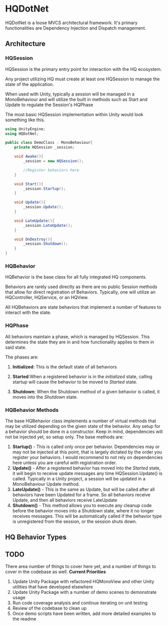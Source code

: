 
# HQDotNet
HQDotNet is a loose MVCS architectural framework. It's primary functionalities are Dependency Injection and Dispatch management.

## Architecture
### HQSession
HQSession is the primary entry point for interaction with the HQ ecosystem.

Any project utilizing HQ must create at least one HQSession to manage the state of the application.

When used with Unity, typically a session will be managed in a MonoBehaviour and will utilize the built in methods such as Start and Update to regulate the Session's HQPhase

The most basic HQSession implementation within Unity would look something like this.

```csharp
using UnityEngine;
using HQDotNet;

public class DemoClass : MonoBehaviour{
    private HQSession _session;

    void Awake(){
        _session = new HQSession();

        //Register behaviors here
    }

    void Start(){
        _session.Startup();
    }

    void Update(){
        _session.Update();
    }

    void LateUpdate(){
        _session.LateUpdate();
    }

    void OnDestroy(){
        _session.Shutdown();
    }
}
```

### HQBehavior
HQBehavior is the base class for all fully integrated HQ components.

Behaviors are rarely used directly as there are no public Session methods that allow for direct registration of Behaviors. Typically, one will utilize an HQController, HQService, or an HQView.

All HQBehaviors are state behaviors that implement a number of features to interact with the state.

### HQPhase
All behaviors maintain a phase, which is managed by HQSession. This determines the state they are in and how functionality applies to them in said state.

The phases are:
1. **Initialized**: This is the default state of all behaviors

2. **Started**:When a registered behavior is in the *initialized* state, calling startup will cause the behavior to be moved to *Started* state.

3. **Shutdown**: When the Shutdown method of a given behavior is called, it moves into the *Shutdown* state.

### HQBehavior Methods
The base HQBehavior class implements a number of virtual methods that may be utilized depending on the given state of the behavior. Any setup for a behavior should be done in a constructor. Keep in mind, dependencies will not be injected yet, so setup only.
The base methods are:
1. **Startup()** - This is called only once per behavior. Dependencies may or may not be injected at this point, that is largely dictated by the order you register your behaviors. I would recommend to not rely on dependencies here unless you are careful with registration order.
2. **Update()** - After a registered behavior has moved into the *Started* state, it will begin to receive update messages any time HQSession.Update() is called. Typically in a Unity project, a session will be updated in a MonoBehaviour Update method.
3. **LateUpdate()** - This is the same as Update, but will be called after all behaviors have been Updated for a frame. So all behaviors receive Update, and then all behaviors receive LateUpdate
4. **Shutdown()** - This method allows you to execute any cleanup code before the behavior moves into a Shutdown state, where it no longer receives messages. This will be automatically called if the behavior type is unregistered from the session, or the session shuts down.

## HQ Behavior Types

## TODO
There area number of things to cover here yet, and a number of things to cover in the codebase as well.
**Current Priorities**
1. Update Unity Package with refactored HQMonoView and other Unity utilities that have developed elsewhere
2. Update Unity Package with a number of demo scenes to demonstrate usage
3. Run code coverage analysis and continue iterating on unit testing
4. Review of the codebase to clean up
5. Once demo scripts have been written, add more detailed examples to the readme
